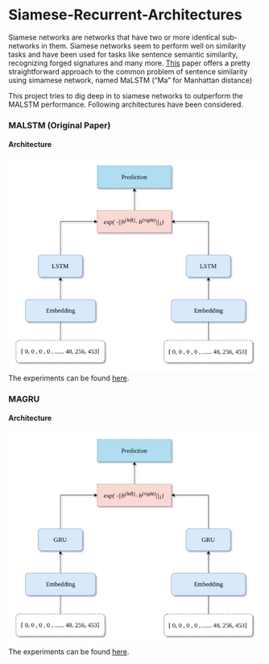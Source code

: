 # Siamese-Recurrent-Architectures
Siamese networks are networks that have two or more identical sub-networks in them. Siamese networks seem to perform well on similarity tasks and have been used for tasks like sentence semantic similarity, recognizing forged signatures and many more.
[This](http://www.mit.edu/~jonasm/info/MuellerThyagarajan_AAAI16.pdf) paper offers a pretty straightforward approach to the common problem of sentence similarity using simamese network, named MaLSTM (“Ma” for Manhattan distance)

This project tries to dig deep in to siamese networks to outperform the MALSTM performance. Following architectures have been considered.

### MALSTM (Original Paper)

#### Architecture
![Alt text](nn/images/MALSTM.jpg)
The experiments can be found [here](Siamese-Recurrent-Architectures%20-%20MALSTM.ipynb).

 
### MAGRU

#### Architecture
![Alt text](nn/images/MAGRU.jpg)
The experiments can be found [here](Siamese-Recurrent-Architectures%20-%20MAGRU.ipynb).

